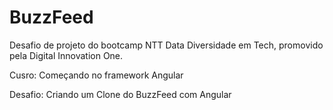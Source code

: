 # BuzzFeed

Desafio de projeto do bootcamp NTT Data Diversidade em Tech, promovido pela Digital Innovation One.

Cusro: Começando no framework Angular

Desafio: Criando um Clone do BuzzFeed com Angular